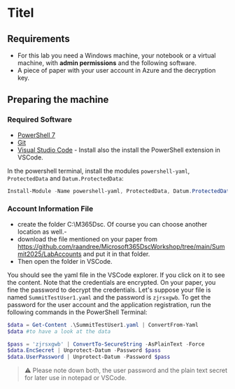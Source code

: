 # Titel

## Requirements

- For this lab you need a Windows machine, your notebook or a virtual machine, with **admin permissions** and the following software.
- A piece of paper with your user account in Azure and the decryption key.

## Preparing the machine

### Required Software

- [PowerShell 7](https://learn.microsoft.com/en-us/powershell/scripting/install/installing-powershell-on-windows?view=powershell-7.5)
- [Git](https://git-scm.com/downloads)
- [Visual Studio Code](https://code.visualstudio.com/download) - Install also the install the PowerShell extension in VSCode.

In the powershell terminal, install the modules `powershell-yaml`, `ProtectedData` and `Datum.ProtectedData`:

```powershell
Install-Module -Name powershell-yaml, ProtectedData, Datum.ProtectedData -Force
```

### Account Information File

- create the folder C:\M365Dsc. Of course you can choose another location as well.-
- download the file mentioned on your paper from <https://github.com/raandree/Microsoft365DscWorkshop/tree/main/Summit2025/LabAccounts> and put it in that folder.
- Then open the folder in VSCode.

You should see the yaml file in the VSCode explorer. If you click on it to see the content. Note that the credentials are encrypted. On your paper, you fine the password to decrypt the credentials. Let's suppose your file is named `SummitTestUser1.yaml` and the password is `zjrsxgwb`. To get the password for the user account and the application registration, run the following commands in the PowerShell Terminal:

```powershell
$data = Get-Content .\SummitTestUser1.yaml | ConvertFrom-Yaml
$data #to have a look at the data

$pass = 'zjrsxgwb' | ConvertTo-SecureString -AsPlainText -Force
$data.EncSecret | Unprotect-Datum -Password $pass
$data.UserPassword | Unprotect-Datum -Password $pass
```

> :warning: Please note down both, the user password and the plain text secret for later use in notepad or VSCode.
